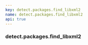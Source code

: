```yaml
---
key: detect.packages.find_libxml2
name: detect.packages.find_libxml2
api: true
---
```


### detect.packages.find_libxml2
